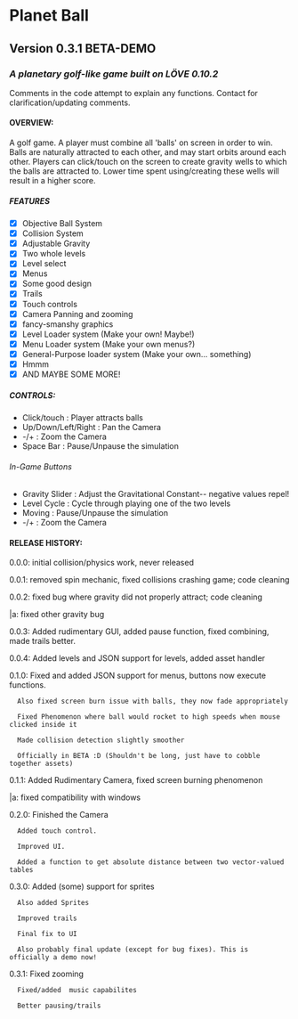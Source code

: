 # Planet Ball 
## Version 0.3.1 BETA-DEMO
### *A planetary golf-like game built on LÖVE 0.10.2*

Comments in the code attempt to explain any functions. Contact for clarification/updating comments.

#### OVERVIEW:
A golf game. A player must combine all 'balls' on screen in order to win.
Balls are naturally attracted to each other, and may start orbits around each other.
Players can click/touch on the screen to create gravity wells to which the balls are attracted to.
Lower time spent using/creating these wells will result in a higher score.

##### FEATURES
- [x] Objective Ball System
- [x] Collision System
- [x] Adjustable Gravity
- [x] Two whole levels
- [x] Level select
- [x] Menus
- [x] Some good design
- [x] Trails
- [x] Touch controls
- [x] Camera Panning and zooming
- [x] fancy-smanshy graphics
- [x] Level Loader system (Make your own! Maybe!)
- [x] Menu Loader system (Make your own menus?)
- [x] General-Purpose loader system (Make your own... something)
- [x] Hmmm
- [x] AND MAYBE SOME MORE!
##### CONTROLS: 
* Click/touch        : Player attracts balls
* Up/Down/Left/Right : Pan the Camera
* -/+                : Zoom the Camera
* Space Bar          : Pause/Unpause the simulation
###### In-Game Buttons
* Gravity Slider     : Adjust the Gravitational Constant-- negative values repel!
* Level Cycle        : Cycle through playing one of the two levels
* Moving             : Pause/Unpause the simulation
* -/+                : Zoom the Camera
#### RELEASE HISTORY:

0.0.0: initial collision/physics work, never released


0.0.1: removed spin mechanic, fixed collisions crashing game; code cleaning


0.0.2: fixed bug where gravity did not properly attract; code cleaning

|a: fixed other gravity bug


0.0.3: Added rudimentary GUI, added pause function, fixed combining, made trails better.


0.0.4: Added levels and JSON support for levels, added asset handler


0.1.0: 
      Fixed and added JSON support for menus, buttons now execute functions.
	  
	  Also fixed screen burn issue with balls, they now fade appropriately
	  
	  Fixed Phenomenon where ball would rocket to high speeds when mouse clicked inside it
	  
	  Made collision detection slightly smoother
	  
	  Officially in BETA :D (Shouldn't be long, just have to cobble together assets)


0.1.1: Added Rudimentary Camera, fixed screen burning phenomenon
 
 |a: fixed compatibility with windows


0.2.0: 
      Finished the Camera
	  
	  Added touch control.
	  
	  Improved UI.
	  
	  Added a function to get absolute distance between two vector-valued tables
	  
	  
0.3.0: 
	  Added (some) support for sprites
	  
	  Also added Sprites
	  
	  Improved trails
	  
	  Final fix to UI
	  
	  Also probably final update (except for bug fixes). This is officially a demo now!
	  
0.3.1:
	  Fixed zooming
	  
	  Fixed/added  music capabilites
	  
	  Better pausing/trails